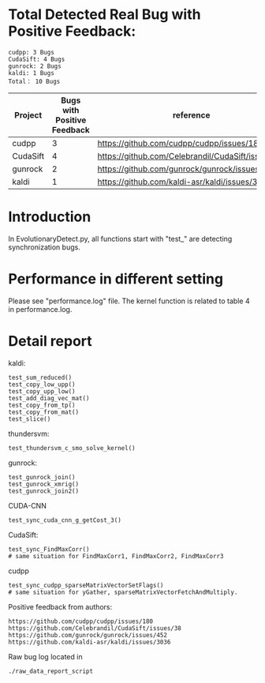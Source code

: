# **Total Detected Real Bug with Positive Feedback**:
```
cudpp: 3 Bugs
CudaSift: 4 Bugs
gunrock: 2 Bugs
kaldi: 1 Bugs
Total： 10 Bugs
```

| Project       | Bugs with Positive Feedback | reference                                       |
| ------------- | --------------------------- | ----------------------------------------------- |
| cudpp         | 3                           |https://github.com/cudpp/cudpp/issues/180        |
| CudaSift      | 4                           |https://github.com/Celebrandil/CudaSift/issues/38|
| gunrock       | 2                           |https://github.com/gunrock/gunrock/issues/452    |
| kaldi         | 1                           |https://github.com/kaldi-asr/kaldi/issues/3036   |

# Introduction
In EvolutionaryDetect.py, all functions start with "test_" are detecting synchronization bugs.

# Performance in different setting
Please see "performance.log" file. 
The kernel function is related to table 4 in performance.log.

# Detail report
kaldi:
```
test_sum_reduced()
test_copy_low_upp()
test_copy_upp_low()
test_add_diag_vec_mat()
test_copy_from_tp()
test_copy_from_mat()
test_slice()
```

thundersvm:
```
test_thundersvm_c_smo_solve_kernel()
```

gunrock:
```
test_gunrock_join()
test_gunrock_xmrig()
test_gunrock_join2()
```

CUDA-CNN
```
test_sync_cuda_cnn_g_getCost_3()
```

CudaSift:
```
test_sync_FindMaxCorr()
# same situation for FindMaxCorr1, FindMaxCorr2, FindMaxCorr3
```

cudpp
```
test_sync_cudpp_sparseMatrixVectorSetFlags()
# same situation for yGather, sparseMatrixVectorFetchAndMultiply.
```


Positive feedback from authors:
```
https://github.com/cudpp/cudpp/issues/180
https://github.com/Celebrandil/CudaSift/issues/38
https://github.com/gunrock/gunrock/issues/452
https://github.com/kaldi-asr/kaldi/issues/3036
```

Raw bug log located in
```
./raw_data_report_script
```


